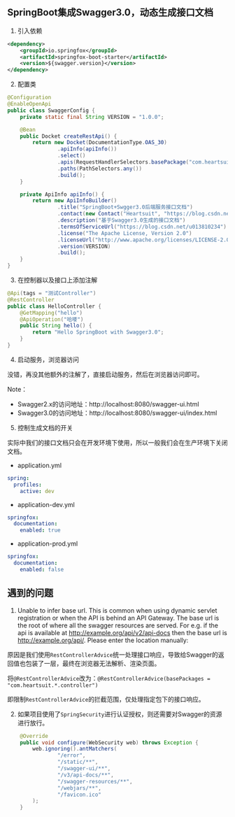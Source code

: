 ## SpringBoot集成Swagger3.0，动态生成接口文档

1. 引入依赖
```xml
<dependency>
    <groupId>io.springfox</groupId>
    <artifactId>springfox-boot-starter</artifactId>
    <version>${swagger.version}</version>
</dependency>
```

2. 配置类

```java
@Configuration
@EnableOpenApi
public class SwaggerConfig {
    private static final String VERSION = "1.0.0";

    @Bean
    public Docket createRestApi() {
        return new Docket(DocumentationType.OAS_30)
                .apiInfo(apiInfo())
                .select()
                .apis(RequestHandlerSelectors.basePackage("com.heartsuit.controller"))
                .paths(PathSelectors.any())
                .build();
    }

    private ApiInfo apiInfo() {
        return new ApiInfoBuilder()
                .title("SpringBoot+Swgger3.0后端服务接口文档")
                .contact(new Contact("Heartsuit", "https://blog.csdn.net/u013810234", "454670286@qq.com"))
                .description("基于Swagger3.0生成的接口文档")
                .termsOfServiceUrl("https://blog.csdn.net/u013810234")
                .license("The Apache License, Version 2.0")
                .licenseUrl("http://www.apache.org/licenses/LICENSE-2.0.html")
                .version(VERSION)
                .build();
    }
}
```

3. 在控制器以及接口上添加注解

```java
@Api(tags = "测试Controller")
@RestController
public class HelloController {
    @GetMapping("hello")
    @ApiOperation("哈喽")
    public String hello() {
        return "Hello SpringBoot with Swagger3.0";
    }
}
```

4. 启动服务，浏览器访问

没错，再没其他额外的注解了，直接启动服务，然后在浏览器访问即可。

Note：
- Swagger2.x的访问地址：http://localhost:8080/swagger-ui.html
- Swagger3.0的访问地址：http://localhost:8080/swagger-ui/index.html

5. 控制生成文档的开关

实际中我们的接口文档只会在开发环境下使用，所以一般我们会在生产环境下关闭文档。

- application.yml
```yaml
spring:
  profiles:
    active: dev
```

- application-dev.yml
```yaml
springfox:
  documentation:
    enabled: true
```

- application-prod.yml
```yaml
springfox:
  documentation:
    enabled: false
```

## 遇到的问题

1. Unable to infer base url. This is common when using dynamic servlet registration or when the API is behind an API Gateway. The base url is the root of where all the swagger resources are served. For e.g. if the api is available at http://example.org/api/v2/api-docs then the base url is http://example.org/api/. Please enter the location manually: 
 
原因是我们使用`RestControllerAdvice`统一处理接口响应，导致给Swagger的返回值也包装了一层，最终在浏览器无法解析、渲染页面。

将`@RestControllerAdvice`改为：`@RestControllerAdvice(basePackages = "com.heartsuit.*.controller")`

即限制`RestControllerAdvice`的拦截范围，仅处理指定包下的接口响应。

2. 如果项目使用了`SpringSecurity`进行认证授权，则还需要对Swagger的资源进行放行。

```java
    @Override
    public void configure(WebSecurity web) throws Exception {
        web.ignoring().antMatchers(
                "/error",
                "/static/**",
                "/swagger-ui/**",
                "/v3/api-docs/**",
                "/swagger-resources/**",
                "/webjars/**",
                "/favicon.ico"
        );
    }
```
